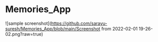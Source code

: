 # Memories_App
![sample screenshot](https://github.com/sarayu-suresh/Memories_App/blob/main/Screenshot from 2022-02-01 19-26-02.png?raw=true)
